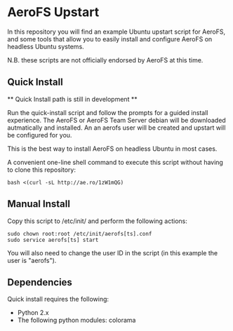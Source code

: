 AeroFS Upstart
===

In this repository you will find an example Ubuntu upstart script for AeroFS,
and some tools that allow you to easily install and configure AeroFS on
headless Ubuntu systems.

N.B. these scripts are not officially endorsed by AeroFS at this time.

Quick Install
---

** Quick Install path is still in development **

Run the quick-install script and follow the prompts for a guided install
experience. The AeroFS or AeroFS Team Server debian will be downloaded
autmatically and installed. An an aerofs user will be created and upstart
will be configured for you.

This is the best way to install AeroFS on headless Ubuntu in most cases.

A convenient one-line shell command to execute this script without having to
clone this repository:

    bash <(curl -sL http://ae.ro/1zW1mQG)

Manual Install
---

Copy this script to /etc/init/ and perform the following actions:

    sudo chown root:root /etc/init/aerofs[ts].conf
    sudo service aerofs[ts] start

You will also need to change the user ID in the script (in this example the
user is "aerofs").

Dependencies
---

Quick install requires the following:

- Python 2.x
- The following python modules: colorama
